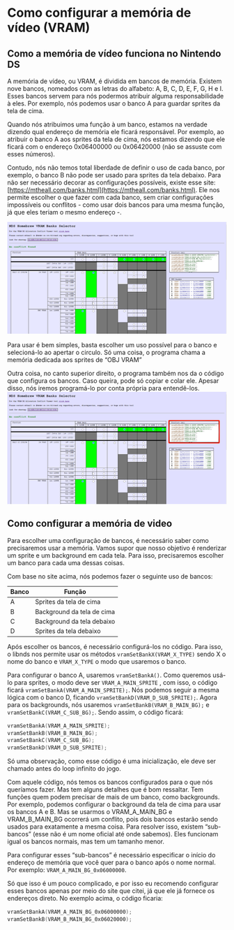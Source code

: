 # Como configurar a memória de vídeo (VRAM)

## Como a memória de vídeo funciona no Nintendo DS
A memória de vídeo, ou VRAM,  é dividida em bancos de memória. Existem nove bancos, nomeados com as letras do alfabeto: A, B, C, D, E, F, G, H e I. Esses bancos servem para nós podermos atribuir alguma responsabilidade à eles. Por exemplo, nós podemos usar o banco A para guardar sprites da tela de cima.

Quando nós atribuimos uma função à um banco, estamos na verdade dizendo qual endereço de memória ele ficará responsável. Por exemplo, ao atribuir o banco A aos sprites da tela de cima, nós estamos dizendo que ele ficará com o endereço 0x06400000 ou 0x06420000 (não se assuste com esses números).

Contudo, nós não temos total liberdade de definir o uso de cada banco, por exemplo, o banco B não pode ser usado para sprites da tela debaixo. Para não ser necessário decorar as configurações possíveis, existe esse site: [https://mtheall.com/banks.html](https://mtheall.com/banks.html). Ele nos permite escolher o que fazer com cada banco, sem criar configurações impossíveis ou conflitos - como usar dois bancos para uma mesma função, já que eles teriam o mesmo endereço -. 

![](https://github.com/igorbdamata/Nintendo-DS-development-guide/blob/main/PortugueseGuide/Learning/Graphics/Prints/VRAMSitePrint.png)

Para usar é bem simples, basta escolher um uso possível para o banco e selecioná-lo ao apertar o circulo. Só uma coisa, o programa chama a memória dedicada aos sprites de “OBJ VRAM”

Outra coisa, no canto superior direito, o programa também nos da o código que configura os bancos. Caso queira, pode só copiar e colar ele. Apesar disso, nós iremos programá-lo por conta própria para entendê-los.
![](https://github.com/igorbdamata/Nintendo-DS-development-guide/blob/main/PortugueseGuide/Learning/Graphics/Prints/PrintWithVRAMCodeSelected.jpg)
## Como configurar a memória de video
Para escolher uma configuração de bancos, é necessário saber como precisaremos usar a memória. Vamos supor que nosso objetivo é renderizar um sprite e um background em cada tela. Para isso, precisaremos escolher um banco para cada uma dessas coisas. 

Com base no site acima, nós podemos fazer o seguinte uso de bancos:

|**Banco**|**Função**|
|---|---|
|A|Sprites da tela de cima|
|B|Background da tela de cima|
|C|Background da tela debaixo|
|D|Sprites da tela debaixo|

Após escolher os bancos, é necessário configurá-los no código. Para isso, o libnds nos permite usar os métodos `vramSetBankX(VRAM_X_TYPE)` sendo X o nome do banco e `VRAM_X_TYPE` o modo que usaremos o banco. 

Para configurar o banco A, usaremos `vramSetBankA()`. Como queremos usá-lo para sprites, o modo deve ser `VRAM_A_MAIN_SPRITE` , com isso, o código ficará `vramSetBankA(VRAM_A_MAIN_SPRITE);`. Nós podemos seguir a mesma lógica com o banco D, ficando `vramSetBankD(VRAM_D_SUB_SPRITE);`. Agora para os backgrounds, nós usaremos `vramSetBankB(VRAM_B_MAIN_BG);` e `vramSetBankC(VRAM_C_SUB_BG);`. Sendo assim, o código ficará:
```C++
vramSetBankA(VRAM_A_MAIN_SPRITE);
vramSetBankB(VRAM_B_MAIN_BG);
vramSetBankC(VRAM_C_SUB_BG);
vramSetBankD(VRAM_D_SUB_SPRITE);
```
Só uma observação, como esse código é uma inicialização, ele deve ser chamado antes do loop infinito do jogo.

Com aquele código, nós temos os bancos configurados para o que nós queríamos fazer. Mas tem alguns detalhes que é bom ressaltar. Tem funções quem podem precisar de mais de um banco, como backgrounds. Por exemplo, podemos configurar o background da tela de cima para usar os bancos A e B. Mas se usarmos o VRAM_A_MAIN_BG e VRAM_B_MAIN_BG ocorrerá um conflito, pois dois bancos estarão sendo usados para exatamente a mesma coisa. Para resolver isso, existem “sub-bancos” (esse não é um nome oficial até onde sabemos). Eles funcionam igual os bancos normais, mas tem um tamanho menor.

Para configurar esses “sub-bancos” é necessário especificar o início do endereço de memória que você quer para o banco após o nome normal. Por exemplo: `VRAM_A_MAIN_BG_0x06000000`. 

Só que isso é um pouco complicado, e por isso eu recomendo configurar esses bancos apenas por meio do  site que citei, já que ele já fornece os endereços direto. No exemplo acima, o código ficaria:
```C++
vramSetBankA(VRAM_A_MAIN_BG_0x06000000);  
vramSetBankB(VRAM_B_MAIN_BG_0x06020000);
```
